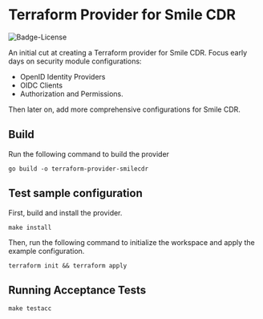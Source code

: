 # Terraform Provider for Smile CDR

![Badge-License]

An initial cut at creating a Terraform provider for Smile CDR. Focus early days on security module configurations:

- OpenID Identity Providers
- OIDC Clients
- Authorization and Permissions.

Then later on, add more comprehensive configurations for Smile CDR.

## Build

Run the following command to build the provider

```shell
go build -o terraform-provider-smilecdr
```

## Test sample configuration

First, build and install the provider.

```shell
make install
```

Then, run the following command to initialize the workspace and apply the example configuration.

```shell
terraform init && terraform apply
```

[Badge-License]: https://img.shields.io/badge/license-apache%202.0-60C060.svg


## Running Acceptance Tests

```code
make testacc
```
